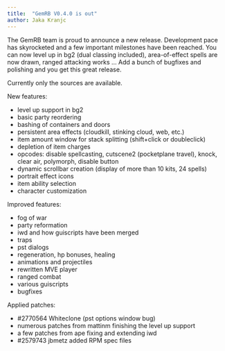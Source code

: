 ```yaml
---
title:  "GemRB V0.4.0 is out"
author: Jaka Kranjc
---
```


The GemRB team is proud to announce a new release. 
Development pace has skyrocketed and a few important milestones have been reached. 
You can now level up in bg2 (dual classing included), area-of-effect spells are now drawn, 
ranged attacking works ... Add a bunch of bugfixes and polishing and you get this great release.

Currently only the sources are available.

New features:
- level up support in bg2
- basic party reordering
- bashing of containers and doors
- persistent area effects (cloudkill, stinking cloud, web, etc.)
- item amount window for stack splitting (shift+click or doubleclick)
- depletion of item charges
- opcodes: disable spellcasting, cutscene2 (pocketplane travel), knock,
clear air, polymorph, disable button
- dynamic scrollbar creation (display of more than 10 kits, 24 spells)
- portrait effect icons
- item ability selection
- character customization

Improved features:
- fog of war
- party reformation
- iwd and how guiscripts have been merged
- traps
- pst dialogs
- regeneration, hp bonuses, healing
- animations and projectiles
- rewritten MVE player
- ranged combat
- various guiscripts
- bugfixes

Applied patches:
- #2770564 Whiteclone (pst options window bug)
- numerous patches from mattinm finishing the level up support
- a few patches from ape fixing and extending iwd
- #2579743 jbmetz added RPM spec files
